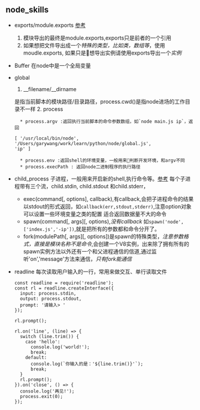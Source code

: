 ## node_skills

- exports/module.exports [参考](http://weizhifeng.net/node-js-exports-vs-module-exports.html)
    
    1. 模块导出的最终是module.exports,exports只是前者的一个引用
    2. 如果想把文件导出成一个*特殊的类型，比如类，数组等*，使用moudle.exports, 如果只是想导出实例请使用exports导出一个*实例*
- Buffer 在node中是一个全局变量
- global

    1. __filename/__dirname
    
    是指当前脚本的模块路径/目录路径，process.cwd()是指node进场的工作目录不一样
    2. process

        * process.argv :返回执行当前脚本的命令参数数组，如`node main.js ip`，返回
    ```
    [ '/usr/local/bin/node',
    '/Users/garywang/work/learn/python/node/global.js',
    'ip' ]
    ```
        * process.env :返回shell的环境变量，一般用来判断开发环境，和argv不同
        * process.execPath : 返回node二进制程序的执行路径
- child_process 子进程，一般用来开启新的shell,执行命令等。[参考](http://www.runoob.com/nodejs/nodejs-process.html)
    每个子进程带有三个流，child.stdin, child.stdout 和child.stderr，
    * exec(command[, options], callback),有callback,会把子进程命令的结果以stdout的形式返回，如`callback(err,stdout,stderr)`,注意option对象可以设置一些环境变量之类的配置
    适合返回数据量不大的命令
    * spawn(command[, args][, options),*没有callback*
     如`spawn('node',['index.js','-ip'])`,就是把所有的参数都和命令分开了。
    * fork(modulePath[, args][, options])是spawn的特殊类型，*注意参数格式，直接是模块名称不是命令*,会创建一个V8实例，出来除了拥有所有的spawn实例方法以外还有一个和父进程通信的信道,通过监听'on','message'方法来通信，*只有fork能通信*

- readline
    每次读取用户输入的一行，常用来做交互、单行读取文件
    ```
    const readline = require('readline');
    const rl = readline.createInterface({
      input: process.stdin,
      output: process.stdout,
      prompt: '请输入> '
    });
    
    rl.prompt();
    
    rl.on('line', (line) => {
      switch (line.trim()) {
        case 'hello':
          console.log('world!');
          break;
        default:
          console.log(`你输入的是：'${line.trim()}'`);
          break;
      }
      rl.prompt();
    }).on('close', () => {
      console.log('再见!');
      process.exit(0);
    });

    ```


